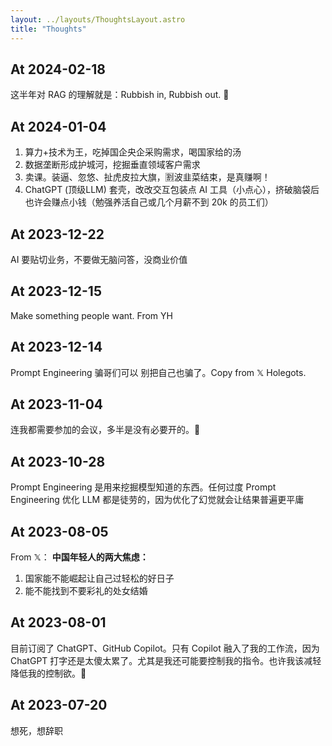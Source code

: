 ```yaml
---
layout: ../layouts/ThoughtsLayout.astro
title: "Thoughts"
---
```


## At 2024-02-18
这半年对 RAG 的理解就是：Rubbish in, Rubbish out. 🤣

## At 2024-01-04
1. 算力+技术为王，吃掉国企央企采购需求，喝国家给的汤
2. 数据垄断形成护城河，挖掘垂直领域客户需求
3. 卖课。装逼、忽悠、扯虎皮拉大旗，🈹波韭菜结束，是真赚啊！
4. ChatGPT (顶级LLM) 套壳，改改交互包装点 AI 工具（小点心），挤破脑袋后也许会赚点小钱（勉强养活自己或几个月薪不到 20k 的员工们）

## At 2023-12-22
AI 要贴切业务，不要做无脑问答，没商业价值

## At 2023-12-15
Make something people want. From YH

## At 2023-12-14
Prompt Engineering 骗哥们可以 别把自己也骗了。Copy from 𝕏 Holegots.

## At 2023-11-04
连我都需要参加的会议，多半是没有必要开的。🫠

## At 2023-10-28
Prompt Engineering 是用来挖掘模型知道的东西。任何过度 Prompt Engineering 优化 LLM 都是徒劳的，因为优化了幻觉就会让结果普遍更平庸

## At 2023-08-05
From 𝕏：
**中国年轻人的两大焦虑：**
1. 国家能不能崛起让自己过轻松的好日子
2. 能不能找到不要彩礼的处女结婚

## At 2023-08-01
目前订阅了 ChatGPT、GitHub Copilot。只有 Copilot 融入了我的工作流，因为 ChatGPT 打字还是太傻太累了。尤其是我还可能要控制我的指令。也许我该减轻降低我的控制欲。🙉

## At 2023-07-20
想死，想辞职

